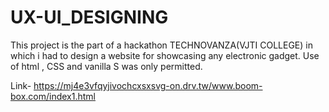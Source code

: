 # UX-UI_DESIGNING
This project is the part of a hackathon TECHNOVANZA(VJTI COLLEGE) in which i had to design a website for showcasing any electronic gadget.
Use of html , CSS and vanilla S was only permitted.

Link- https://mj4e3vfqyjivochcxsxsvg-on.drv.tw/www.boom-box.com/index1.html
